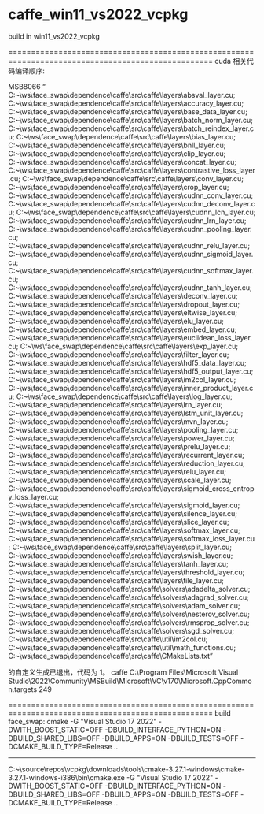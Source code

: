 # caffe_win11_vs2022_vcpkg
build in win11_vs2022_vcpkg



===================================================================================================
cuda 相关代码编译顺序:

MSB8066	“
C:~\ws\face_swap\dependence\caffe\src\caffe\layers\absval_layer.cu;
C:~\ws\face_swap\dependence\caffe\src\caffe\layers\accuracy_layer.cu;
C:~\ws\face_swap\dependence\caffe\src\caffe\layers\base_data_layer.cu;
C:~\ws\face_swap\dependence\caffe\src\caffe\layers\batch_norm_layer.cu;
C:~\ws\face_swap\dependence\caffe\src\caffe\layers\batch_reindex_layer.cu;
C:~\ws\face_swap\dependence\caffe\src\caffe\layers\bias_layer.cu;
C:~\ws\face_swap\dependence\caffe\src\caffe\layers\bnll_layer.cu;
C:~\ws\face_swap\dependence\caffe\src\caffe\layers\clip_layer.cu;
C:~\ws\face_swap\dependence\caffe\src\caffe\layers\concat_layer.cu;
C:~\ws\face_swap\dependence\caffe\src\caffe\layers\contrastive_loss_layer.cu;
C:~\ws\face_swap\dependence\caffe\src\caffe\layers\conv_layer.cu;
C:~\ws\face_swap\dependence\caffe\src\caffe\layers\crop_layer.cu;
C:~\ws\face_swap\dependence\caffe\src\caffe\layers\cudnn_conv_layer.cu;
C:~\ws\face_swap\dependence\caffe\src\caffe\layers\cudnn_deconv_layer.cu;
C:~\ws\face_swap\dependence\caffe\src\caffe\layers\cudnn_lcn_layer.cu;
C:~\ws\face_swap\dependence\caffe\src\caffe\layers\cudnn_lrn_layer.cu;
C:~\ws\face_swap\dependence\caffe\src\caffe\layers\cudnn_pooling_layer.cu;
C:~\ws\face_swap\dependence\caffe\src\caffe\layers\cudnn_relu_layer.cu;
C:~\ws\face_swap\dependence\caffe\src\caffe\layers\cudnn_sigmoid_layer.cu;
C:~\ws\face_swap\dependence\caffe\src\caffe\layers\cudnn_softmax_layer.cu;
C:~\ws\face_swap\dependence\caffe\src\caffe\layers\cudnn_tanh_layer.cu;
C:~\ws\face_swap\dependence\caffe\src\caffe\layers\deconv_layer.cu;
C:~\ws\face_swap\dependence\caffe\src\caffe\layers\dropout_layer.cu;
C:~\ws\face_swap\dependence\caffe\src\caffe\layers\eltwise_layer.cu;
C:~\ws\face_swap\dependence\caffe\src\caffe\layers\elu_layer.cu;
C:~\ws\face_swap\dependence\caffe\src\caffe\layers\embed_layer.cu;
C:~\ws\face_swap\dependence\caffe\src\caffe\layers\euclidean_loss_layer.cu;
C:~\ws\face_swap\dependence\caffe\src\caffe\layers\exp_layer.cu;
C:~\ws\face_swap\dependence\caffe\src\caffe\layers\filter_layer.cu;
C:~\ws\face_swap\dependence\caffe\src\caffe\layers\hdf5_data_layer.cu;
C:~\ws\face_swap\dependence\caffe\src\caffe\layers\hdf5_output_layer.cu;
C:~\ws\face_swap\dependence\caffe\src\caffe\layers\im2col_layer.cu;
C:~\ws\face_swap\dependence\caffe\src\caffe\layers\inner_product_layer.cu;
C:~\ws\face_swap\dependence\caffe\src\caffe\layers\log_layer.cu;
C:~\ws\face_swap\dependence\caffe\src\caffe\layers\lrn_layer.cu;
C:~\ws\face_swap\dependence\caffe\src\caffe\layers\lstm_unit_layer.cu;
C:~\ws\face_swap\dependence\caffe\src\caffe\layers\mvn_layer.cu;
C:~\ws\face_swap\dependence\caffe\src\caffe\layers\pooling_layer.cu;
C:~\ws\face_swap\dependence\caffe\src\caffe\layers\power_layer.cu;
C:~\ws\face_swap\dependence\caffe\src\caffe\layers\prelu_layer.cu;
C:~\ws\face_swap\dependence\caffe\src\caffe\layers\recurrent_layer.cu;
C:~\ws\face_swap\dependence\caffe\src\caffe\layers\reduction_layer.cu;
C:~\ws\face_swap\dependence\caffe\src\caffe\layers\relu_layer.cu;
C:~\ws\face_swap\dependence\caffe\src\caffe\layers\scale_layer.cu;
C:~\ws\face_swap\dependence\caffe\src\caffe\layers\sigmoid_cross_entropy_loss_layer.cu;
C:~\ws\face_swap\dependence\caffe\src\caffe\layers\sigmoid_layer.cu;
C:~\ws\face_swap\dependence\caffe\src\caffe\layers\silence_layer.cu;
C:~\ws\face_swap\dependence\caffe\src\caffe\layers\slice_layer.cu;
C:~\ws\face_swap\dependence\caffe\src\caffe\layers\softmax_layer.cu;
C:~\ws\face_swap\dependence\caffe\src\caffe\layers\softmax_loss_layer.cu;
C:~\ws\face_swap\dependence\caffe\src\caffe\layers\split_layer.cu;
C:~\ws\face_swap\dependence\caffe\src\caffe\layers\swish_layer.cu;
C:~\ws\face_swap\dependence\caffe\src\caffe\layers\tanh_layer.cu;
C:~\ws\face_swap\dependence\caffe\src\caffe\layers\threshold_layer.cu;
C:~\ws\face_swap\dependence\caffe\src\caffe\layers\tile_layer.cu;
C:~\ws\face_swap\dependence\caffe\src\caffe\solvers\adadelta_solver.cu;
C:~\ws\face_swap\dependence\caffe\src\caffe\solvers\adagrad_solver.cu;
C:~\ws\face_swap\dependence\caffe\src\caffe\solvers\adam_solver.cu;
C:~\ws\face_swap\dependence\caffe\src\caffe\solvers\nesterov_solver.cu;
C:~\ws\face_swap\dependence\caffe\src\caffe\solvers\rmsprop_solver.cu;
C:~\ws\face_swap\dependence\caffe\src\caffe\solvers\sgd_solver.cu;
C:~\ws\face_swap\dependence\caffe\src\caffe\util\im2col.cu;
C:~\ws\face_swap\dependence\caffe\src\caffe\util\math_functions.cu;
C:~\ws\face_swap\dependence\caffe\src\caffe\CMakeLists.txt”

的自定义生成已退出，代码为 1。	caffe	C:\Program Files\Microsoft Visual Studio\2022\Community\MSBuild\Microsoft\VC\v170\Microsoft.CppCommon.targets	249	


===================================================================================================
build face_swap:
cmake -G "Visual Studio 17 2022" -DWITH_BOOST_STATIC=OFF -DBUILD_INTERFACE_PYTHON=ON -DBUILD_SHARED_LIBS=OFF -DBUILD_APPS=ON -DBUILD_TESTS=OFF -DCMAKE_BUILD_TYPE=Release ..

---------------------------------------------------------------------------------------------------
C:~\source\repos\vcpkg\downloads\tools\cmake-3.27.1-windows\cmake-3.27.1-windows-i386\bin\cmake.exe  -G "Visual Studio 17 2022"
 -DWITH_BOOST_STATIC=OFF -DBUILD_INTERFACE_PYTHON=ON -DBUILD_SHARED_LIBS=OFF -DBUILD_APPS=ON -DBUILD_TESTS=OFF -DCMAKE_BUILD_TYPE=Release ..

 